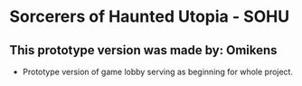 # Sorcerers of Haunted Utopia - SOHU

## This prototype version was made by: Omikens
- Prototype version of game lobby serving as beginning for whole project.

